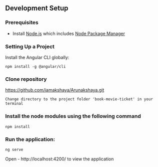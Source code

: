 ## Development Setup

### Prerequisites

- Install [Node.js] which includes [Node Package Manager][npm]

### Setting Up a Project

Install the Angular CLI globally:

```
npm install -g @angular/cli
```

### Clone repository 

https://github.com/iamakshaya/Arunakshaya.git

```
Change directory to the project folder 'book-movie-ticket' in your terminal  

```
### Install the node modules using the following command
```
npm install
```

### Run the application:

```
ng serve
```

Open - http://localhost:4200/ to view the application

[node.js]: https://nodejs.org/
[npm]: https://www.npmjs.com/get-npm